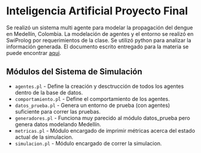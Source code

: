 # Inteligencia Artificial Proyecto Final

Se realizó un sistema multi agente para modelar la propagación del dengue en Medellín, Colombia. La modelación de agentes y el entorno se realizó en SwiProlog por requerimientos de la clase. Se utilizó python para analizar la información generada. El documento escrito entregado para la materia se puede encontrar [aqui](https://github.com/mageMerlin8/IA_Proyecto_3/blob/master/docs/modelado_multiagente.pdf).

## Módulos del Sistema de Simulación

* `agentes.pl` - Define la creación y desctrucción de todos los agentes dentro de la base de datos.
* `comportamiento.pĺ` - Define el comportamiento de los agentes.
* `datos_prueba.pl` - Genera un entorno de prueba (con agentes) suficiente para correr las pruebas.
* `generadores.pl` - Funciona muy parecido al módulo datos_prueba pero genera datos modelando Medellín.
* `metricas.pl` - Módulo encargado de imprimir métricas acerca del estado actual de la simulacion.
* `simulacion.pl` - Módulo encargado de correr la simulacion.
